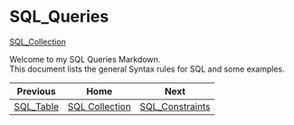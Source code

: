 # SQL_Queries
[SQL_Collection](https://github.com/cshglobal99/SQL_Collection/blob/main/INTRODUCTION.md)

Welcome to my SQL Queries Markdown.  
This document lists the general Syntax rules for SQL and some examples.

| Previous | Home | Next |
|  :---:         |     :---:      |           :---:   |
| [SQL_Table](https://github.com/cshglobal99/SQL_Collection/blob/main/SQL_Constraints.md) |    [SQL Collection](https://github.com/cshglobal99/SQL_Collection/blob/main/INTRODUCTION.md) | [SQL_Constraints](https://github.com/cshglobal99/SQL_Collection/blob/main/SQL_Advanced.md)   |
